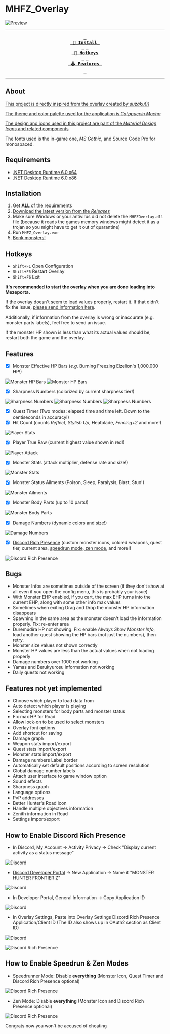 # MHFZ_Overlay

[![Preview](https://res.cloudinary.com/marcomontalbano/image/upload/v1664306592/video_to_markdown/images/youtube--_6hHiRHTt_U-c05b58ac6eb4c4700831b2b3070cd403.jpg)](https://youtu.be/_6hHiRHTt_U "Preview")

<div align = center>

---

**[<kbd> <br> :rocket: Install <br> </kbd>](#installation)** 
**[<kbd> <br> 📘 Hotkeys<br> </kbd>](#hotkeys)** 
**[<kbd> <br> 🕹 Features <br> </kbd>](#features)** 

---
</div>

## About

[This project is directly inspired from the overlay created by *suzaku01*](https://github.com/suzaku01/mhf_displayer)

[The theme and color palette used for the application is *Catppuccin Mocha*](https://github.com/catppuccin/catppuccin)

[The design and icons used in this project are part of the *Material Design Icons* and related components](https://fonts.google.com/icons)

The fonts used is the in-game one, *MS Gothic*, and Source Code Pro for monospaced.

## Requirements

- [.NET Desktop Runtime 6.0 x64](https://dotnet.microsoft.com/en-us/download/dotnet/thank-you/runtime-desktop-6.0.7-windows-x64-installer)
- [.NET Desktop Runtime 6.0 x86](https://dotnet.microsoft.com/en-us/download/dotnet/thank-you/runtime-desktop-6.0.8-windows-x86-installer)

## Installation

1. [Get **ALL** of the requirements](#requirements)
2. [Download the latest version from the *Releases*](https://github.com/DorielRivalet/MHFZ_Overlay/releases/latest)
3. Make sure Windows or your antivirus did not delete the `MHFZOverlay.dll` file (because it reads the games memory windows might detect it as a trojan so you might have to get it out of quarantine)
4. Run `MHFZ_Overlay.exe`
5. [Bonk monsters!](https://c.tenor.com/60Tr3Zeg6RkAAAAd/fumo-bonk.gif)

## Hotkeys

- `Shift+F1` Open Configuration
- `Shift+F5` Restart Overlay
- `Shift+F6` Exit

**It's recommended to start the overlay when you are done loading into Mezeporta.**

If the overlay doesn't seem to load values properly, restart it. If that didn't fix the issue, [please send information here](https://github.com/DorielRivalet/MHFZ_Overlay/issues).

Additionally, if information from the overlay is wrong or inaccurate (e.g. monster parts labels), feel free to send an issue.

If the monster HP shown is less than what its actual values should be, restart both the game and the overlay.

## Features

- [x] Monster Effective HP Bars (*e.g.* Burning Freezing Elzelion's 1,000,000 HP!)

![Monster HP Bars](./demo/hp1.png)
![Monster HP Bars](./demo/hp2.png)

- [x] Sharpness Numbers (colorized by current sharpness tier!)

![Sharpness Numbers](./demo/sharpness1.png)
![Sharpness Numbers](./demo/sharpness2.png)
![Sharpness Numbers](./demo/sharpness3.png)

- [x] Quest Timer (Two modes: elapsed time and time left. Down to the centiseconds in accuracy!)
- [x] Hit Count (counts *Reflect*, *Stylish Up*, Heatblade, *Fencing+2* and more!)

![Player Stats](./demo/playerstat1.png)

- [x] Player True Raw (current highest value shown in red!)

![Player Attack](./demo/playeratk1.png)

- [x] Monster Stats (attack multiplier, defense rate and size!)

![Monster Stats](./demo/monsterstat1.png)

- [x] Monster Status Ailments (Poison, Sleep, Paralysis, Blast, Stun!)

![Monster Ailments](./demo/ailments1.png)

- [x] Monster Body Parts (up to 10 parts!)

![Monster Body Parts](./demo/monsterparts1.png)

- [x] Damage Numbers (dynamic colors and size!)

![Damage Numbers](./demo/damagenumbers1.png)

- [x] [Discord Rich Presence](#how-to-enable-discord-rich-presence) (custom monster icons, colored weapons, quest tier, current area, [speedrun mode, zen mode](#how-to-enable-speedrun--zen-modes), and more!)

![Discord Rich Presence](./demo/discord5.png)

## Bugs

- Monster Infos are sometimes outside of the screen (if they don't show at all even if you open the config menu, this is probably your issue)
- With Monster EHP enabled, if you cart, the max EHP turns into the current EHP, along with some other info max values
- Sometimes when exiting Drag and Drop the monster HP information disappears
- Spawning in the same area as the monster doesn't load the information properly. Fix: re-enter area
- Duremudira HP not showing. Fix: enable *Always Show Monster Info*, load another quest showing the HP bars (not just the numbers), then retry.
- Monster size values not shown correctly
- Monster HP values are less than the actual values when not loading properly
- Damage numbers over 1000 not working
- Yamas and Berukyurosu information not working
- Daily quests not working

## Features not yet implemented

- Choose which player to load data from
- Auto detect which player is playing
- Selecting monsters for body parts and monster status
- Fix max HP for Road
- Allow lock-on to be used to select monsters
- Overlay font options
- Add shortcut for saving
- Damage graph
- Weapon stats import/export
- Quest stats import/export
- Monster stats import/export
- Damage numbers Label border
- Automatically set default positions according to screen resolution
- Global damage number labels
- Attach user interface to game window option
- Sound effects
- Sharpness graph
- Language options
- PvP addresses
- Better Hunter's Road icon
- Handle multiple objectives information
- Zenith information in Road
- Settings import/export

## How to Enable Discord Rich Presence

- In Discord, My Account -> Activity Privacy -> Check "Display current activity as a status message"

![Discord](./demo/discord1.png)

- [Discord Developer Portal](https://discord.com/developers/applications) -> New Application -> Name it "MONSTER HUNTER FRONTIER Z"

![Discord](./demo/discord2.png)

- In Developer Portal, General Information -> Copy Application ID

![Discord](./demo/discord3.png)

- In Overlay Settings, Paste into Overlay Settings Discord Rich Presence Application/Client ID (The ID also shows up in OAuth2 section as Client ID)

![Discord](./demo/discord4.png)

![Discord Rich Presence](./demo/discord6.png)

## How to Enable Speedrun & Zen Modes

- Speedrunner Mode: Disable **everything** (Monster Icon, Quest Timer and Discord Rich Presence optional)

![Discord Rich Presence](./demo/discord7.png)

- Zen Mode: Disable **everything** (Monster Icon and Discord Rich Presence optional)

![Discord Rich Presence](./demo/discord8.png)

~~Congrats now you won't be accused of cheating~~
